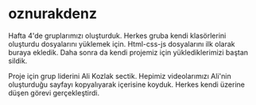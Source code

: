 # oznurakdenz
Hafta 4'de gruplarımızı oluşturduk. Herkes gruba kendi klasörlerini oluşturdu dosyalarını yüklemek için.
Html-css-js dosyalarını ilk olarak buraya ekledik. Daha sonra da kendi projemiz için yüklediklerimizi baştan sildik.

Proje için grup liderini Ali Kozlak sectik. Hepimiz videolarımızı Ali'nin oluşturduğu sayfayı kopyalıyarak içerisine koyduk. Herkes kendi üzerine düşen görevi gerçekleştirdi.
